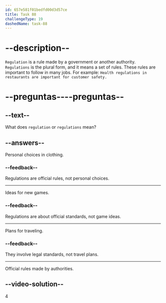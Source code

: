 ```yaml
---
id: 657e581f01bedfd00d3d57ce
title: Task 88
challengeType: 19
dashedName: task-88
---
```


# --description--

`Regulation` is a rule made by a government or another authority. `Regulations` is the plural form, and it means a set of rules. These rules are important to follow in many jobs. For example: `Health regulations in restaurants are important for customer safety.`

# --preguntas----preguntas--

## --text--

What does `regulation` or `regulations` mean?

## --answers--

Personal choices in clothing.

### --feedback--

Regulations are official rules, not personal choices.

---

Ideas for new games.

### --feedback--

Regulations are about official standards, not game ideas.

---

Plans for traveling.

### --feedback--

They involve legal standards, not travel plans.

---

Official rules made by authorities.

## --video-solution--

4

